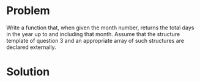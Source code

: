 # Problem
Write a function that, when given the month number, returns the total days in the year
up to and including that month. Assume that the structure template of question 3 and
an appropriate array of such structures are declared externally.
# Solution